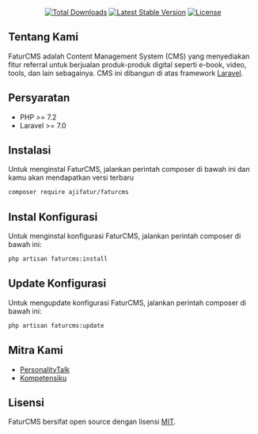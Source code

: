 <p align="center">
  <a href="https://packagist.org/packages/ajifatur/faturcms"><img src="https://poser.pugx.org/ajifatur/faturcms/d/total.svg" alt="Total Downloads"></a>
  <a href="https://packagist.org/packages/ajifatur/faturcms"><img src="https://poser.pugx.org/ajifatur/faturcms/v/stable.svg" alt="Latest Stable Version"></a>
  <a href="https://packagist.org/packages/ajifatur/faturcms"><img src="https://poser.pugx.org/ajifatur/faturcms/license.svg" alt="License"></a>
</p>


## Tentang Kami

FaturCMS adalah Content Management System (CMS) yang menyediakan fitur referral untuk berjualan produk-produk digital seperti e-book, video, tools, dan lain sebagainya. CMS ini dibangun di atas framework [Laravel](https://laravel.com).

## Persyaratan
- PHP >= 7.2
- Laravel >= 7.0

## Instalasi

Untuk menginstal FaturCMS, jalankan perintah composer di bawah ini dan kamu akan mendapatkan versi terbaru

```sh
composer require ajifatur/faturcms
```

## Instal Konfigurasi

Untuk menginstal konfigurasi FaturCMS, jalankan perintah composer di bawah ini:

```sh
php artisan faturcms:install
```

## Update Konfigurasi

Untuk mengupdate konfigurasi FaturCMS, jalankan perintah composer di bawah ini:

```sh
php artisan faturcms:update
```

## Mitra Kami
- [PersonalityTalk](https://psikologanda.com)
- [Kompetensiku](https://kompetensiku.id)

## Lisensi
FaturCMS bersifat open source dengan lisensi [ MIT](https://opensource.org/licenses/MIT).
